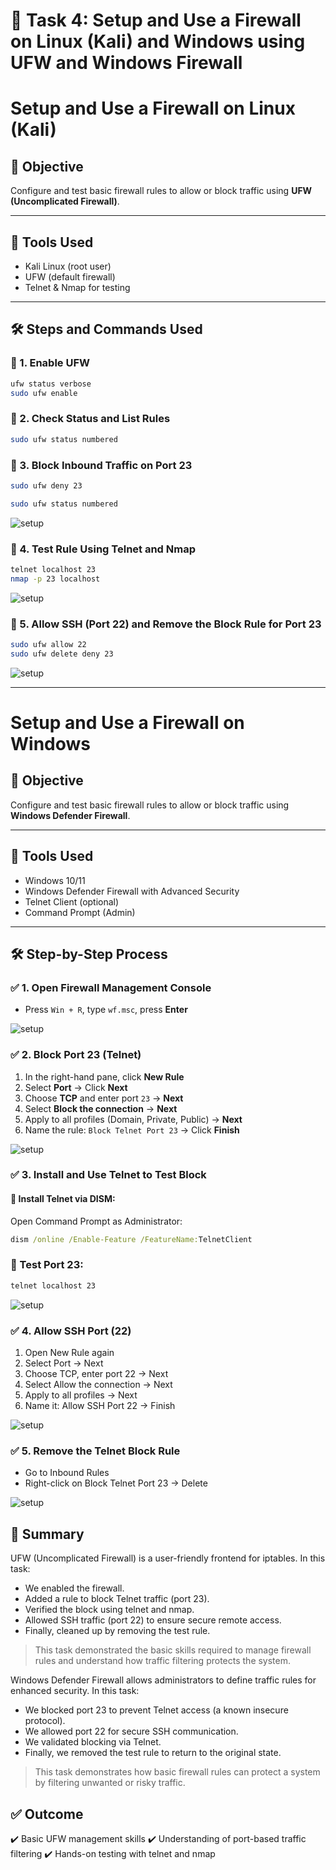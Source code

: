 # 🔐 Task 4: Setup and Use a Firewall on Linux (Kali) and Windows using UFW and Windows Firewall

# Setup and Use a Firewall on Linux (Kali)

## 🎯 Objective
Configure and test basic firewall rules to allow or block traffic using **UFW (Uncomplicated Firewall)**.

---

## 🧰 Tools Used
- Kali Linux (root user)
- UFW (default firewall)
- Telnet & Nmap for testing

---

## 🛠️ Steps and Commands Used

### 🔹 1. Enable UFW
```bash
ufw status verbose
sudo ufw enable
```

### 🔹 2. Check Status and List Rules
```bash
sudo ufw status numbered
```

### 🔹 3. Block Inbound Traffic on Port 23
```bash
sudo ufw deny 23

sudo ufw status numbered
```

![setup](https://github.com/Amish-C-K/Elevate-Labs--task4/blob/main/images/t4-1.png)

### 🔹 4. Test Rule Using Telnet and Nmap
```bash
telnet localhost 23
nmap -p 23 localhost
```

![setup](https://github.com/Amish-C-K/Elevate-Labs--task4/blob/main/images/t4-2.png)

### 🔹 5. Allow SSH (Port 22) and Remove the Block Rule for Port 23
```bash
sudo ufw allow 22
sudo ufw delete deny 23
```

![setup](https://github.com/Amish-C-K/Elevate-Labs--task4/blob/main/images/t4-3.png)

---
# Setup and Use a Firewall on Windows

## 🎯 Objective
Configure and test basic firewall rules to allow or block traffic using **Windows Defender Firewall**.

---

## 🧰 Tools Used
- Windows 10/11
- Windows Defender Firewall with Advanced Security
- Telnet Client (optional)
- Command Prompt (Admin)

---

## 🛠️ Step-by-Step Process

### ✅ 1. Open Firewall Management Console
- Press `Win + R`, type `wf.msc`, press **Enter**

![setup](https://github.com/Amish-C-K/Elevate-Labs--task4/blob/main/images/t4-4.png)

### ✅ 2. Block Port 23 (Telnet)
1. In the right-hand pane, click **New Rule**
2. Select **Port** → Click **Next**
3. Choose **TCP** and enter port `23` → **Next**
4. Select **Block the connection** → **Next**
5. Apply to all profiles (Domain, Private, Public) → **Next**
6. Name the rule: `Block Telnet Port 23` → Click **Finish**

![setup](https://github.com/Amish-C-K/Elevate-Labs--task4/blob/main/images/t4-6.png)

### ✅ 3. Install and Use Telnet to Test Block

#### 🔹 Install Telnet via DISM:
Open Command Prompt as Administrator:
```cmd
dism /online /Enable-Feature /FeatureName:TelnetClient
```

### 🔹 Test Port 23:
```bash
telnet localhost 23
```

![setup](https://github.com/Amish-C-K/Elevate-Labs--task4/blob/main/images/t4-7.png)

### ✅ 4. Allow SSH Port (22)
1. Open New Rule again
2. Select Port → Next
3. Choose TCP, enter port 22 → Next
4. Select Allow the connection → Next
5. Apply to all profiles → Next
6. Name it: Allow SSH Port 22 → Finish

![setup](https://github.com/Amish-C-K/Elevate-Labs--task4/blob/main/images/t4-8.png)


### ✅ 5. Remove the Telnet Block Rule
- Go to Inbound Rules
- Right-click on Block Telnet Port 23 → Delete

![setup](https://github.com/Amish-C-K/Elevate-Labs--task4/blob/main/images/t4-10.png)

## 🧠 Summary
UFW (Uncomplicated Firewall) is a user-friendly frontend for iptables. In this task:

- We enabled the firewall.
- Added a rule to block Telnet traffic (port 23).
- Verified the block using telnet and nmap.
- Allowed SSH traffic (port 22) to ensure secure remote access.
- Finally, cleaned up by removing the test rule.

> This task demonstrated the basic skills required to manage firewall rules and understand how traffic filtering protects the system.

Windows Defender Firewall allows administrators to define traffic rules for enhanced security. In this task:

- We blocked port 23 to prevent Telnet access (a known insecure protocol).
- We allowed port 22 for secure SSH communication.
- We validated blocking via Telnet.
- Finally, we removed the test rule to return to the original state.

> This task demonstrates how basic firewall rules can protect a system by filtering unwanted or risky traffic.

## ✅ Outcome
✔️ Basic UFW management skills
✔️ Understanding of port-based traffic filtering
✔️ Hands-on testing with telnet and nmap
